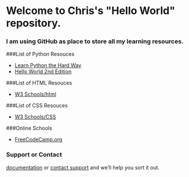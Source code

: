 # Welcome to Chris's "Hello World" repository. 
### I am using GitHub as place to store all my learning resources.

###List of Python Resouces
- [Learn Python the Hard Way](https://learnpythonthehardway.org/)
- [Hello World 2nd Edition](https://www.manning.com/books/hello-world-second-edition//)

###List of HTML Resouces
- [W3 Schools/html](http://www.w3schools.com/html/default.asp)

###List of CSS Resouces
- [W3 Schools/CSS](http://www.w3schools.com/css/default.asp)

###Online Schools
- [FreeCodeCamp.org](https://www.freecodecamp.com/challenges/learn-how-free-code-camp-works)

### Support or Contact

 [documentation](https://help.github.com/categories/github-pages-basics/) or [contact support](https://github.com/contact) and we’ll help you sort it out.
 
